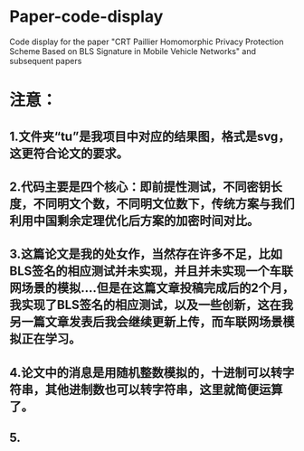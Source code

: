 # Paper-code-display
Code display for the paper "CRT Paillier Homomorphic Privacy Protection Scheme Based on BLS Signature in Mobile Vehicle Networks" and subsequent papers
# 注意：
## 1.文件夹“tu”是我项目中对应的结果图，格式是svg，这更符合论文的要求。
## 2.代码主要是四个核心：即前提性测试，不同密钥长度，不同明文个数，不同明文位数下，传统方案与我们利用中国剩余定理优化后方案的加密时间对比。
## 3.这篇论文是我的处女作，当然存在许多不足，比如BLS签名的相应测试并未实现，并且并未实现一个车联网场景的模拟....但是在这篇文章投稿完成后的2个月，我实现了BLS签名的相应测试，以及一些创新，这在我另一篇文章发表后我会继续更新上传，而车联网场景模拟正在学习。
## 4.论文中的消息是用随机整数模拟的，十进制可以转字符串，其他进制数也可以转字符串，这里就简便运算了。
## 5.


